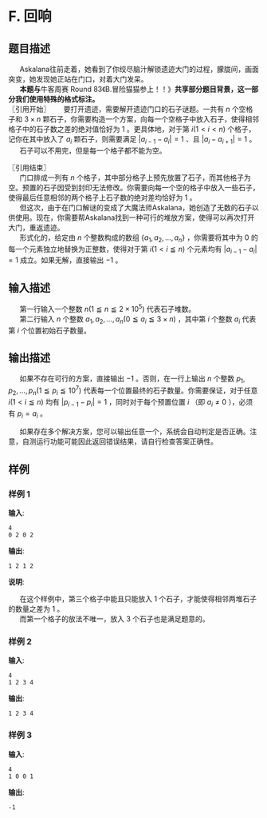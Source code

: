 # F. 回响

## 题目描述

 $\hspace{15pt}$ Askalana往前走着，她看到了你绞尽脑汁解锁遗迹大门的过程，朦胧间，画面突变，她发现她正站在门口，对着大门发呆。  
 $\hspace{15pt}$ **本题与**牛客周赛 Round 83《B.冒险猫猫参上！！》**共享部分题目背景，这一部分我们使用特殊的格式标注。**  
〖引用开始〗 $\hspace{15pt}$ 要打开遗迹，需要解开遗迹门口的石子谜题。一共有 $n$ 个空格子和 $3 \times n$ 颗石子，你需要构造一个方案，向每一个空格子中放入石子，使得相邻格子中的石子数之差的绝对值恰好为 $1$ 。更具体地，对于第 $i \left( 1 \lt i \lt n \right)$ 个格子，记你在其中放入了 $a_i$ 颗石子，则需要满足 $\left| a_{i - 1} - a_{i} \right| = 1$ 、且 $\left| a_{i} - a_{i + 1} \right| = 1$ 。  
 $\hspace{15pt}$ 石子可以不用完，但是每一个格子都不能为空。  
  
〖引用结束〗  
 $\hspace{15pt}$ 门口排成一列有 $n$ 个格子，其中部分格子上预先放置了石子，而其他格子为空。预置的石子因受到封印无法修改。你需要向每一个空的格子中放入一些石子，使得最后任意相邻的两个格子上石子数的绝对差均恰好为 $1$ 。  
 $\hspace{15pt}$ 但这次，由于在门口解谜的变成了大魔法师Askalana，她创造了无数的石子以供使用。现在，你需要帮Askalana找到一种可行的堆放方案，使得可以再次打开大门，重返遗迹。  
 $\hspace{15pt}$ 形式化的，给定由 $n$ 个整数构成的数组 $\{a_1, a_2, \dots, a_n\}$ ，你需要将其中为 $0$ 的每一个元素独立地替换为正整数，使得对于第 $i \left( 1 \lt i \leqq n \right)$ 个元素均有 $\lvert a_{i - 1} - a_{i} \rvert = 1$ 成立。如果无解，直接输出 $-1$ 。

## 输入描述

 $\hspace{15pt}$ 第一行输入一个整数 $n \left(1 \leqq n \leqq 2 \times 10^5\right)$ 代表石子堆数。  
 $\hspace{15pt}$ 第二行输入 $n$ 个整数 $a_1, a_2, \dots, a_n \left(0 \leqq a_i \leqq 3 \times n\right)$ ，其中第 $i$ 个整数 $a_i$ 代表第 $i$ 个位置初始石子数量。

## 输出描述

 $\hspace{15pt}$ 如果不存在可行的方案，直接输出 $-1$ 。否则，在一行上输出 $n$ 个整数 $p_1, p_2, \dots, p_n \left(1 \leqq p_i \leqq 10^7\right)$ 代表每一个位置最终的石子数量。你需要保证，对于任意 $i \left( 1 \lt i \leqq n \right)$ 均有 $\lvert p_{i - 1} - p_{i} \rvert = 1$ ，同时对于每个预置位置 $i$ （即 $a_i \neq 0$ ），必须有 $p_i = a_i$ 。  
  
 $\hspace{15pt}$ 如果存在多个解决方案，您可以输出任意一个，系统会自动判定是否正确。注意，自测运行功能可能因此返回错误结果，请自行检查答案正确性。  


## 样例

### 样例 1
**输入**:
```
4
0 2 0 2
```

**输出**:
```
1 2 1 2
```

**说明**:  

 $\hspace{15pt}$ 在这个样例中，第三个格子中能且只能放入 $1$ 个石子，才能使得相邻两堆石子的数量之差为 $1$ 。  
 $\hspace{15pt}$ 而第一个格子的放法不唯一，放入 $3$ 个石子也是满足题意的。

### 样例 2
**输入**:
```
4
1 2 3 4
```

**输出**:
```
1 2 3 4
```

### 样例 3
**输入**:
```
4
1 0 0 1
```

**输出**:
```
-1
```

